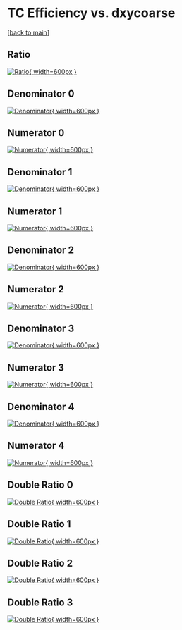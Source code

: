 # TC Efficiency vs. dxycoarse

[[back to main](./)]



## Ratio

[![Ratio](../mtv/var/TC_vtr_0_0_eff_dxycoarse.png){ width=600px }](../mtv/var/TC_vtr_0_0_eff_dxycoarse.pdf)

## Denominator 0

[![Denominator](../mtv/den/TC_vtr_0_0_eff_dxycoarse_den0.png){ width=600px }](../mtv/den/TC_vtr_0_0_eff_dxycoarse_den0.pdf)

## Numerator 0

[![Numerator](../mtv/num/TC_vtr_0_0_eff_dxycoarse_num0.png){ width=600px }](../mtv/num/TC_vtr_0_0_eff_dxycoarse_num0.pdf)

## Denominator 1

[![Denominator](../mtv/den/TC_vtr_0_0_eff_dxycoarse_den1.png){ width=600px }](../mtv/den/TC_vtr_0_0_eff_dxycoarse_den1.pdf)

## Numerator 1

[![Numerator](../mtv/num/TC_vtr_0_0_eff_dxycoarse_num1.png){ width=600px }](../mtv/num/TC_vtr_0_0_eff_dxycoarse_num1.pdf)

## Denominator 2

[![Denominator](../mtv/den/TC_vtr_0_0_eff_dxycoarse_den2.png){ width=600px }](../mtv/den/TC_vtr_0_0_eff_dxycoarse_den2.pdf)

## Numerator 2

[![Numerator](../mtv/num/TC_vtr_0_0_eff_dxycoarse_num2.png){ width=600px }](../mtv/num/TC_vtr_0_0_eff_dxycoarse_num2.pdf)

## Denominator 3

[![Denominator](../mtv/den/TC_vtr_0_0_eff_dxycoarse_den3.png){ width=600px }](../mtv/den/TC_vtr_0_0_eff_dxycoarse_den3.pdf)

## Numerator 3

[![Numerator](../mtv/num/TC_vtr_0_0_eff_dxycoarse_num3.png){ width=600px }](../mtv/num/TC_vtr_0_0_eff_dxycoarse_num3.pdf)

## Denominator 4

[![Denominator](../mtv/den/TC_vtr_0_0_eff_dxycoarse_den4.png){ width=600px }](../mtv/den/TC_vtr_0_0_eff_dxycoarse_den4.pdf)

## Numerator 4

[![Numerator](../mtv/num/TC_vtr_0_0_eff_dxycoarse_num4.png){ width=600px }](../mtv/num/TC_vtr_0_0_eff_dxycoarse_num4.pdf)

## Double Ratio 0

[![Double Ratio](../mtv/ratio/TC_vtr_0_0_eff_dxycoarse_ratio0.png){ width=600px }](../mtv/ratio/TC_vtr_0_0_eff_dxycoarse_ratio0.pdf)

## Double Ratio 1

[![Double Ratio](../mtv/ratio/TC_vtr_0_0_eff_dxycoarse_ratio1.png){ width=600px }](../mtv/ratio/TC_vtr_0_0_eff_dxycoarse_ratio1.pdf)

## Double Ratio 2

[![Double Ratio](../mtv/ratio/TC_vtr_0_0_eff_dxycoarse_ratio2.png){ width=600px }](../mtv/ratio/TC_vtr_0_0_eff_dxycoarse_ratio2.pdf)

## Double Ratio 3

[![Double Ratio](../mtv/ratio/TC_vtr_0_0_eff_dxycoarse_ratio3.png){ width=600px }](../mtv/ratio/TC_vtr_0_0_eff_dxycoarse_ratio3.pdf)

